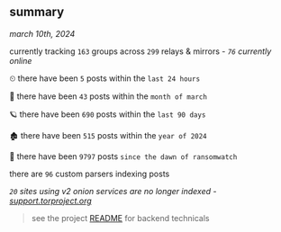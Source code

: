 
## summary
_march 10th, 2024_

currently tracking `163` groups across `299` relays & mirrors - _`76` currently online_

⏲ there have been `5` posts within the `last 24 hours`

🦈 there have been `43` posts within the `month of march`

🪐 there have been `690` posts within the `last 90 days`

🏚 there have been `515` posts within the `year of 2024`

🦕 there have been `9797` posts `since the dawn of ransomwatch`

there are `96` custom parsers indexing posts

_`20` sites using v2 onion services are no longer indexed - [support.torproject.org](https://support.torproject.org/onionservices/v2-deprecation/)_

> see the project [README](https://github.com/joshhighet/ransomwatch#ransomwatch--) for backend technicals
